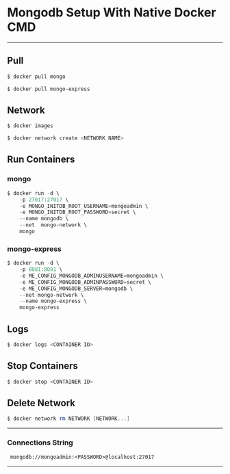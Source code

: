 # Mongodb Setup With Native Docker CMD

---

## Pull

```powershell
$ docker pull mongo

$ docker pull mongo-express
```

## Network

```powershell
$ docker images

$ docker network create <NETWORK NAME>
```

## Run Containers

### mongo

```powershell
$ docker run -d \
    -p 27017:27017 \
    -e MONGO_INITDB_ROOT_USERNAME=mongoadmin \
    -e MONGO_INITDB_ROOT_PASSWORD=secret \
    --name mongodb \
    --net  mongo-network \
    mongo
```

### mongo-express

```powershell
$ docker run -d \
    -p 8081:8081 \
    -e ME_CONFIG_MONGODB_ADMINUSERNAME=mongoadmin \
    -e ME_CONFIG_MONGODB_ADMINPASSWORD=secret \
    -e ME_CONFIG_MONGODB_SERVER=mongodb \
    --net mongo-network \
    --name mongo-express \
    mongo-express
```

## Logs

```powershell
$ docker logs <CONTAINER ID>
```

## Stop Containers

```powershell
$ docker stop <CONTAINER ID>
```

## Delete Network

```powershell
$ docker network rm NETWORK [NETWORK...]
```

---

### Connections String

`` 
mongodb://mongoadmin:<PASSWORD>@localhost:27017
``

---
